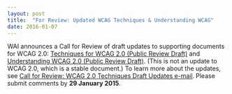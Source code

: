 ```yaml
---
layout: post
title:  "For Review: Updated WCAG Techniques & Understanding WCAG"
date: 2016-01-07
---
```

<p>WAI announces a Call for Review of draft updates to supporting documents for WCAG 2.0: <a href="http://www.w3.org/WAI/GL/2016/WD-WCAG20-TECHS-20160105/">Techniques for WCAG 2.0 (Public Review Draft)</a> and <a href="http://www.w3.org/WAI/GL/2016/WD-UNDERSTANDING-WCAG20-20160105/">Understanding WCAG 2.0 (Public Review Draft)</a>. (This is not an update to WCAG 2.0, which is a stable document.) To learn more about the updates, see <a href="https://lists.w3.org/Archives/Public/w3c-wai-ig/2016JanMar/0047.html">Call for Review: WCAG 2.0 Techniques Draft Updates e-mail</a>.<strong> </strong>Please submit comments by <strong>29 January 2015</strong>.</p>